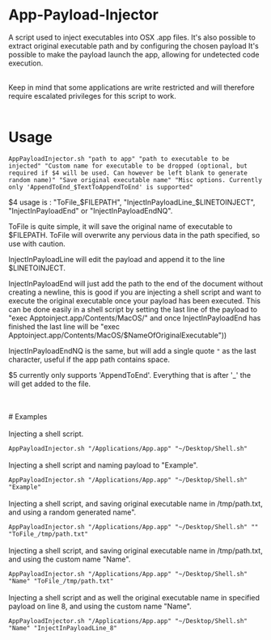 # App-Payload-Injector


A script used to inject executables into OSX .app files. It's also possible to extract original executable path and by configuring the chosen payload It's possible to make the payload launch the app, allowing for undetected code execution.
<br><br>

Keep in mind that some applications are write restricted and will therefore require escalated privileges for this script to work.
<br>
<br>

# Usage
`AppPayloadInjector.sh "path to app" "path to executable to be injected" "Custom name for executable to be dropped (optional, but required if $4 will be used. Can however be left blank to generate random name)" "Save original executable name" "Misc options. Currently only 'AppendToEnd_$TextToAppendToEnd' is supported"`

$4 usage is : "ToFile_$FILEPATH", "InjectInPayloadLine_$LINETOINJECT", "InjectInPayloadEnd" or "InjectInPayloadEndNQ".

ToFile is quite simple, it will save the original name of executable to $FILEPATH. ToFile will overwrite any pervious data in the path specified, so use with caution.

InjectInPayloadLine will edit the payload and append it to the line $LINETOINJECT. 

InjectInPayloadEnd will just add the path to the end of the document without creating a newline, this is good if you are injecting a shell script and want to execute the original executable once your payload has been executed. This can be done easily in a shell script by setting the last line of the payload to "exec Apptoinject.app/Contents/MacOS/" and once InjectInPayloadEnd has finished the last line will be "exec Apptoinject.app/Contents/MacOS/$NameOfOriginalExecutable"))

InjectInPayloadEndNQ is the same, but will add a single quote `"` as the last character, useful if the app path contains space.

$5 currently only supports 'AppendToEnd'. Everything that is after '_' the will get added to the file.

<br>
<br>
# Examples 
<br><br>
Injecting a shell script.

`AppPayloadInjector.sh "/Applications/App.app" "~/Desktop/Shell.sh"`
<br><br>
Injecting a shell script and naming payload to "Example".

`AppPayloadInjector.sh "/Applications/App.app" "~/Desktop/Shell.sh" "Example"`
<br><br>
Injecting a shell script, and saving original executable name in /tmp/path.txt, and using a random generated name".

`AppPayloadInjector.sh "/Applications/App.app" "~/Desktop/Shell.sh" "" "ToFile_/tmp/path.txt"`
<br><br>
Injecting a shell script, and saving original executable name in /tmp/path.txt, and using the custom name "Name".

`AppPayloadInjector.sh "/Applications/App.app" "~/Desktop/Shell.sh" "Name" "ToFile_/tmp/path.txt"`
<br><br>
Injecting a shell script and as well the original executable name in specified payload on line 8, and using the custom name "Name".
 
`AppPayloadInjector.sh "/Applications/App.app" "~/Desktop/Shell.sh" "Name" "InjectInPayloadLine_8"`
